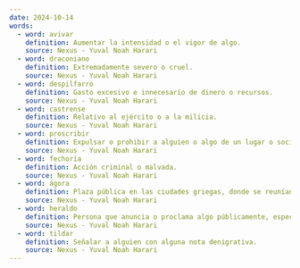 ```yaml
---
date: 2024-10-14
words:
  - word: avivar
    definition: Aumentar la intensidad o el vigor de algo.
    source: Nexus - Yuval Noah Harari
  - word: draconiano
    definition: Extremadamente severo o cruel.
    source: Nexus - Yuval Noah Harari
  - word: despilfarro
    definition: Gasto excesivo e innecesario de dinero o recursos.
    source: Nexus - Yuval Noah Harari
  - word: castrense
    definition: Relativo al ejército o a la milicia.
    source: Nexus - Yuval Noah Harari
  - word: proscribir
    definition: Expulsar o prohibir a alguien o algo de un lugar o sociedad.
    source: Nexus - Yuval Noah Harari
  - word: fechoría
    definition: Acción criminal o malvada.
    source: Nexus - Yuval Noah Harari
  - word: ágora
    definition: Plaza pública en las ciudades griegas, donde se reunían los ciudadanos para deliberar sobre asuntos políticos y sociales.
    source: Nexus - Yuval Noah Harari
  - word: heraldo
    definition: Persona que anuncia o proclama algo públicamente, especialmente noticias o eventos importantes.
    source: Nexus - Yuval Noah Harari
  - word: tildar
    definition: Señalar a alguien con alguna nota denigrativa.
    source: Nexus - Yuval Noah Harari 
---
```

